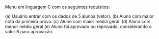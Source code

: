 Menu em linguagem C com os seguintes requisitos:

(a) Usuário entrar com os dados de 5 alunos (vetor).
(b) Aluno com maior nota da primeira prova.
(c) Aluno com maior média geral.
(d) Aluno com menor média geral
(e) Aluno foi aprovado ou reprovado, considerando o valor 6 para aprovação.
